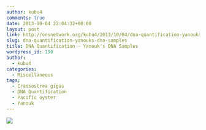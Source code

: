 ```yaml
---
author: kubu4
comments: true
date: 2013-10-04 22:04:32+00:00
layout: post
link: http://onsnetwork.org/kubu4/2013/10/04/dna-quantification-yanouks-dna-samples/
slug: dna-quantification-yanouks-dna-samples
title: DNA Quantification - Yanouk's DNA Samples
wordpress_id: 190
author:
  - kubu4
categories:
  - Miscellaneous
tags:
  - Crassostrea gigas
  - DNA Quantification
  - Pacific oyster
  - Yanouk
---
```


![](http://eagle.fish.washington.edu/Arabidopsis/20131004%20-%20Yanouk%20gigas%20gDNA%20ODs.JPG)
